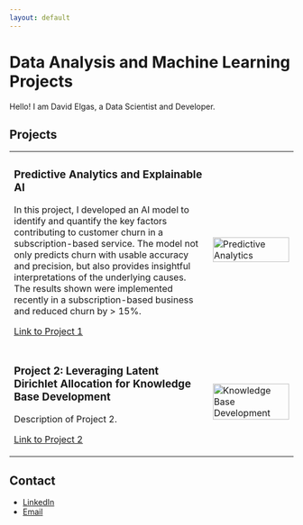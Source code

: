 ```yaml
---
layout: default
---
```


# Data Analysis and Machine Learning Projects

Hello! I am David Elgas, a Data Scientist and Developer.

## Projects

<table>
  <tr>
    <td style="width: 70%;">
      <h3>Predictive Analytics and Explainable AI</h3>
      <p>In this project, I developed an AI model to identify and quantify the key factors contributing to customer churn in a subscription-based service. The model not only predicts churn with usable accuracy and precision, but also provides insightful interpretations of the underlying causes. The results shown were implemented recently in a subscription-based business and reduced churn by > 15%.</p>
      <p><a href="https://github.com/davidelgas/DataSciencePortfolio/tree/main/Knowledge_base_development">Link to Project 1</a></p>
    </td>
    <td style="width: 30%;">
      <img src="images/yourimage.jpg" alt="Predictive Analytics" width="100%" />
    </td>
  </tr>
  <tr>
    <td style="width: 70%;">
      <h3>Project 2: Leveraging Latent Dirichlet Allocation for Knowledge Base Development</h3>
      <p>Description of Project 2.</p>
      <p><a href="https://github.com/davidelgas/project2">Link to Project 2</a></p>
    </td>
    <td style="width: 30%;">
      <img src="images/yourimage2.jpg" alt="Knowledge Base Development" width="100%" />
    </td>
  </tr>
  <!-- Add more projects as needed -->
</table>

## Contact
- [LinkedIn](https://www.linkedin.com/in/davidelgas/)
- [Email](mailto:davidelgas@hotmail.com)
